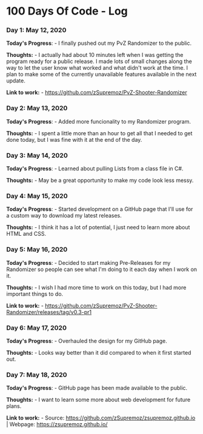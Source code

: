 # 100 Days Of Code - Log

### Day 1: May 12, 2020


**Today's Progress**: - I finally pushed out my PvZ Randomizer to the public.

**Thoughts:** - I actually had about 10 minutes left when I was getting the program ready for a public release. I made lots of small changes along the way to let the user know what worked and what didn't work at the time. I plan to make some of the currently unavailable features available in the next update.

**Link to work:** -
https://github.com/zSupremoz/PvZ-Shooter-Randomizer

### Day 2: May 13, 2020


**Today's Progress**: - Added more funcionality to my Randomizer program.

**Thoughts:** - I spent a little more than an hour to get all that I needed to get done today, but I was fine with it at the end of the day.

### Day 3: May 14, 2020

**Today's Progress**: - Learned about pulling Lists from a class file in C#.

**Thoughts:** - May be a great opportunity to make my code look less messy.

### Day 4: May 15, 2020

**Today's Progress**: - Started development on a GitHub page that I'll use for a custom way to download my latest releases.

**Thoughts:** - I think it has a lot of potential, I just need to learn more about HTML and CSS.

### Day 5: May 16, 2020

**Today's Progress**: - Decided to start making Pre-Releases for my Randomizer so people can see what I'm doing to it each day when I work on it.

**Thoughts:** - I wish I had more time to work on this today, but I had more important things to do.

**Link to work:** -
https://github.com/zSupremoz/PvZ-Shooter-Randomizer/releases/tag/v0.3-pr1

### Day 6: May 17, 2020

**Today's Progress**: - Overhauled the design for my GitHub page.

**Thoughts:** - Looks way better than it did compared to when it first started out.

### Day 7: May 18, 2020

**Today's Progress**: - GitHub page has been made available to the public.

**Thoughts:** - I want to learn some more about web development for future plans.

**Link to work:** - Source: https://github.com/zSupremoz/zsupremoz.github.io | Webpage: https://zsupremoz.github.io/
